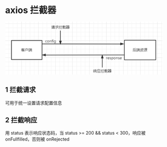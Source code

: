 # axios 拦截器

![02](images/02.png)

## 1 拦截请求

可用于统一设置请求配置信息

## 2 拦截响应

用 status 表示响应状态码，当 status >= 200 && status < 300，响应被onFullfilled，否则被 onRejected

